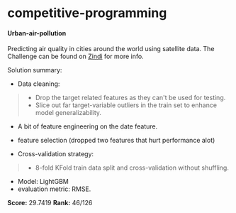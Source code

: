 # competitive-programming

#### Urban-air-pollution

Predicting air quality in cities around the world using satellite data.
The Challenge can be found on [Zindi](https://zindi.africa/hackathons/urban-air-pollution-challenge/) for more info.

Solution summary:

* Data cleaning:
> * Drop the target related features as they can't be used for testing.
> * Slice out far target-variable outliers in the train set to enhance model generalizability.
* A bit of feature engineering on the date feature.
* feature selection (dropped two features that hurt performance alot)

* Cross-validation strategy:
> * 8-fold KFold train data split and cross-validation without shuffling.

* Model: LightGBM
* evaluation metric: RMSE.

**Score:** 29.7419 **Rank:** 46/126
